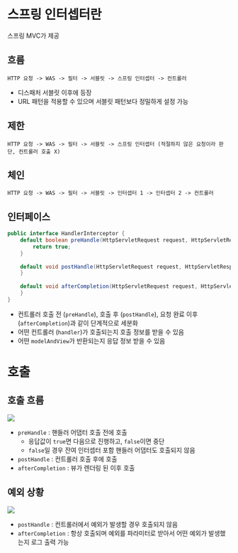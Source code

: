 # 스프링 인터셉터란
스프링 MVC가 제공
## 흐름
```
HTTP 요청 -> WAS -> 필터 -> 서블릿 -> 스프링 인터셉터 -> 컨트롤러
```
- 디스패처 서블릿 이후에 등장
- URL 패턴을 적용할 수 있으며 서블릿 패턴보다 정밀하게 설정 가능
## 제한
```
HTTP 요청 -> WAS -> 필터 -> 서블릿 -> 스프링 인터셉터 (적절하지 않은 요청이라 판단, 컨트롤러 호출 X)
```
## 체인
```
HTTP 요청 -> WAS -> 필터 -> 서블릿 -> 인터셉터 1 -> 인터셉터 2 -> 컨트롤러
```
## 인터페이스
```java
public interface HandlerInterceptor {  
    default boolean preHandle(HttpServletRequest request, HttpServletResponse response, Object handler) throws Exception {  
        return true;  
    }  
  
    default void postHandle(HttpServletRequest request, HttpServletResponse response, Object handler, @Nullable ModelAndView modelAndView) throws Exception {  
    }  
  
    default void afterCompletion(HttpServletRequest request, HttpServletResponse response, Object handler, @Nullable Exception ex) throws Exception {  
    }  
}
```
- 컨트롤러 호출 전 (`preHandle`), 호출 후 (`postHandle`), 요청 완료 이후 (`afterCompletion`)과 같이 단계적으로 세분화
- 어떤 컨트롤러 (`handler`)가 호출되는지 호출 정보를 받을 수 있음
- 어떤 `modelAndView`가 반환되는지 응답 정보 받을 수 있음
# 호출
## 호출 흐름
![](https://i.imgur.com/QxHt984.png)
- `preHandle` : 핸들러 어댑터 호출 전에 호출
	- 응답값이 `true`면 다음으로 진행하고, `false`이면 중단
	- `false`일 경우 잔여 인터셉터 포함 핸들러 어댑터도 호출되지 않음
- `postHandle` : 컨트롤러 호출 후에 호출
- `afterCompletion` : 뷰가 렌더링 된 이후 호출
## 예외 상황
![](https://i.imgur.com/wFE77E6.png)
- `postHandle` : 컨트롤러에서 예외가 발생할 경우 호출되지 않음
- `afterCompletion` : 항상 호출되며 예외를 파라미터로 받아서 어떤 예외가 발생했는지 로그 출력 가능